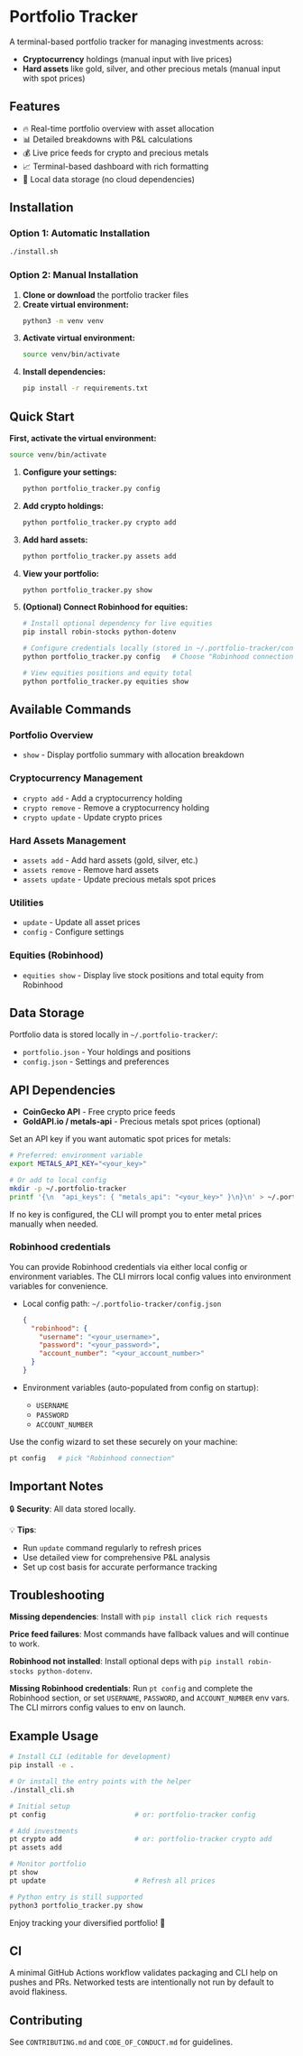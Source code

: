 # Portfolio Tracker

A terminal-based portfolio tracker for managing investments across:
- **Cryptocurrency** holdings (manual input with live prices)
- **Hard assets** like gold, silver, and other precious metals (manual input with spot prices)

## Features

- 🔥 Real-time portfolio overview with asset allocation
- 📊 Detailed breakdowns with P&L calculations
- 💰 Live price feeds for crypto and precious metals
- 📈 Terminal-based dashboard with rich formatting
- 💾 Local data storage (no cloud dependencies)

## Installation

### Option 1: Automatic Installation
```bash
./install.sh
```

### Option 2: Manual Installation
1. **Clone or download** the portfolio tracker files
2. **Create virtual environment:**
   ```bash
   python3 -m venv venv
   ```
3. **Activate virtual environment:**
   ```bash
   source venv/bin/activate
   ```
4. **Install dependencies:**
   ```bash
   pip install -r requirements.txt
   ```

## Quick Start

**First, activate the virtual environment:**
```bash
source venv/bin/activate
```

1. **Configure your settings:**
   ```bash
   python portfolio_tracker.py config
   ```

2. **Add crypto holdings:**
   ```bash
   python portfolio_tracker.py crypto add
   ```

3. **Add hard assets:**
   ```bash
   python portfolio_tracker.py assets add
   ```

4. **View your portfolio:**
   ```bash
   python portfolio_tracker.py show
   ```

5. **(Optional) Connect Robinhood for equities:**
   ```bash
   # Install optional dependency for live equities
   pip install robin-stocks python-dotenv

   # Configure credentials locally (stored in ~/.portfolio-tracker/config.json)
   python portfolio_tracker.py config   # Choose "Robinhood connection"

   # View equities positions and equity total
   python portfolio_tracker.py equities show
   ```

## Available Commands

### Portfolio Overview
- `show` - Display portfolio summary with allocation breakdown

### Cryptocurrency Management
- `crypto add` - Add a cryptocurrency holding
- `crypto remove` - Remove a cryptocurrency holding
- `crypto update` - Update crypto prices

### Hard Assets Management
- `assets add` - Add hard assets (gold, silver, etc.)
- `assets remove` - Remove hard assets
- `assets update` - Update precious metals spot prices

### Utilities
- `update` - Update all asset prices
- `config` - Configure settings

### Equities (Robinhood)
- `equities show` - Display live stock positions and total equity from Robinhood

## Data Storage

Portfolio data is stored locally in `~/.portfolio-tracker/`:
- `portfolio.json` - Your holdings and positions
- `config.json` - Settings and preferences

## API Dependencies

- **CoinGecko API** - Free crypto price feeds
- **GoldAPI.io / metals-api** - Precious metals spot prices (optional)

Set an API key if you want automatic spot prices for metals:

```bash
# Preferred: environment variable
export METALS_API_KEY="<your_key>"

# Or add to local config
mkdir -p ~/.portfolio-tracker
printf '{\n  "api_keys": { "metals_api": "<your_key>" }\n}\n' > ~/.portfolio-tracker/config.json
```

If no key is configured, the CLI will prompt you to enter metal prices manually when needed.

### Robinhood credentials

You can provide Robinhood credentials via either local config or environment variables. The CLI mirrors local config values into environment variables for convenience.

- Local config path: `~/.portfolio-tracker/config.json`
  ```json
  {
    "robinhood": {
      "username": "<your_username>",
      "password": "<your_password>",
      "account_number": "<your_account_number>"
    }
  }
  ```

- Environment variables (auto-populated from config on startup):
  - `USERNAME`
  - `PASSWORD`
  - `ACCOUNT_NUMBER`

Use the config wizard to set these securely on your machine:
```bash
pt config   # pick "Robinhood connection"
```

## Important Notes

🔒 **Security**: All data stored locally.

💡 **Tips**: 
- Run `update` command regularly to refresh prices
- Use detailed view for comprehensive P&L analysis
- Set up cost basis for accurate performance tracking

## Troubleshooting

**Missing dependencies**: Install with `pip install click rich requests`

**Price feed failures**: Most commands have fallback values and will continue to work.

**Robinhood not installed**: Install optional deps with `pip install robin-stocks python-dotenv`.

**Missing Robinhood credentials**: Run `pt config` and complete the Robinhood section, or set `USERNAME`, `PASSWORD`, and `ACCOUNT_NUMBER` env vars. The CLI mirrors config values to env on launch.

## Example Usage

```bash
# Install CLI (editable for development)
pip install -e .

# Or install the entry points with the helper
./install_cli.sh

# Initial setup
pt config                      # or: portfolio-tracker config

# Add investments
pt crypto add                  # or: portfolio-tracker crypto add
pt assets add

# Monitor portfolio
pt show
pt update                      # Refresh all prices

# Python entry is still supported
python3 portfolio_tracker.py show
```

Enjoy tracking your diversified portfolio! 🚀

## CI

A minimal GitHub Actions workflow validates packaging and CLI help on pushes and PRs. Networked tests are intentionally not run by default to avoid flakiness.

## Contributing

See `CONTRIBUTING.md` and `CODE_OF_CONDUCT.md` for guidelines.
